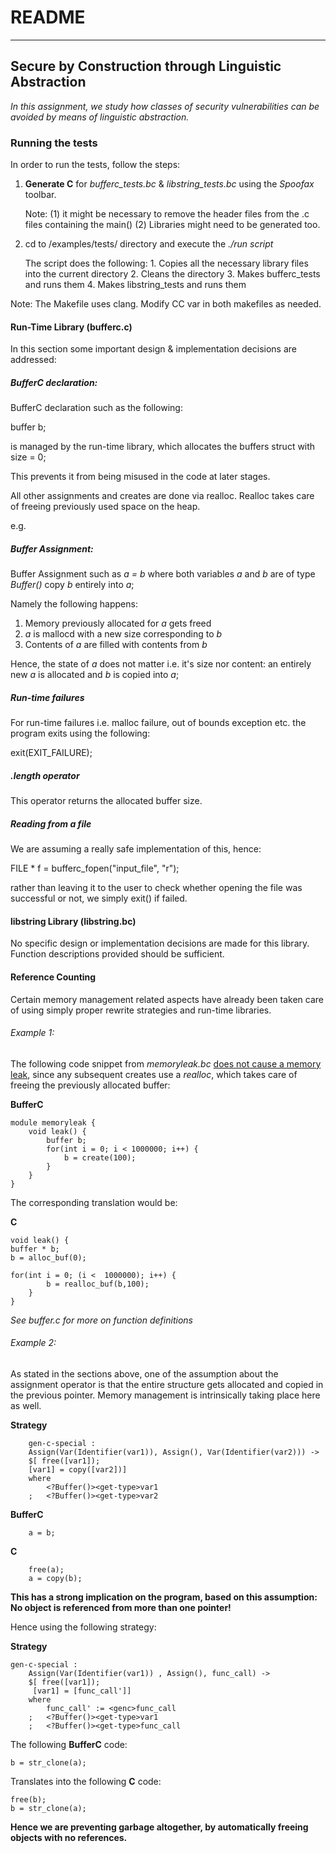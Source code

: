 # README
----
## Secure by Construction through Linguistic Abstraction
*In this assignment, we study how classes of security vulnerabilities can be avoided by means of linguistic abstraction.*


### Running the tests

In order to run the tests, follow the steps:

1. <b>Generate C</b>  for *bufferc_tests.bc* & *libstring_tests.bc* using the <i>Spoofax</i> toolbar. 

	Note: 	(1) it might be necessary to remove the header files from the .c files containing the main()
			(2) Libraries might need to be generated too.

2. cd to /examples/tests/ directory and execute the *./run script*
	
	The script does the following:
		1. Copies all the necessary library files into the current directory
		2. Cleans the directory
		3. Makes bufferc_tests and runs them
		4. Makes libstring_tests and runs them


Note:
	The Makefile uses clang. Modify CC var in both makefiles as needed.

#### Run-Time Library (bufferc.c)

In this section some important design & implementation decisions are addressed:

##### BufferC declaration:
BufferC declaration such as the following:

buffer b;

is managed by the run-time library, which allocates the buffers struct with size = 0;

This prevents it from being misused in the code at later stages.

All other assignments and creates are done via realloc. Realloc takes care of freeing previously used space on the heap.

e.g.

##### Buffer Assignment:

Buffer Assignment such as *a = b* where both variables *a* and *b* are of type *Buffer()* copy *b* entirely into *a*;

Namely the following happens:
1. Memory previously allocated for *a* gets freed
2. *a* is mallocd with a new size corresponding to *b*
3. Contents of *a* are filled with contents from *b*

Hence, the state of *a* does not matter i.e. it's size nor content: an entirely new *a* is allocated and *b* is copied into *a*;


##### Run-time failures

For run-time failures i.e. malloc failure, out of bounds exception etc. the program exits using the following:

exit(EXIT_FAILURE);

##### .length operator

This operator returns the allocated buffer size.

##### Reading from a file

We are assuming a really safe implementation of this, hence:

FILE * f = bufferc_fopen("input_file", "r");

rather than leaving it to the user to check whether opening the file was successful or not, we simply exit() if failed.


#### libstring Library (libstring.bc)

No specific design or implementation decisions are made for this library. Function descriptions provided should be sufficient. 


#### Reference Counting

Certain memory management related aspects have already been taken care of using simply proper rewrite strategies and run-time libraries.

###### Example 1:

The following code snippet from *memoryleak.bc* <u>does not cause a memory leak</u>, since any subsequent creates use a *realloc*, which takes care of freeing the previously allocated buffer:

<b>BufferC</b>

	module memoryleak {
		void leak() { 
			buffer b;
			for(int i = 0; i < 1000000; i++) {
				b = create(100);
			}
		}
	}

The corresponding translation would be:

<b>C</b>

	void leak() {
	buffer * b;
	b = alloc_buf(0);
	
	for(int i = 0; (i <  1000000); i++) {
			b = realloc_buf(b,100);
		}
	}
*See buffer.c for more on function definitions*

###### Example 2:

As stated in the sections above, one of the assumption about the assignment operator is that the entire structure gets allocated and copied in the previous pointer. Memory management is intrinsically taking place here as well.

<b>Strategy</b>

		gen-c-special :
		Assign(Var(Identifier(var1)), Assign(), Var(Identifier(var2))) -> 
		$[ free([var1]);
		[var1] = copy([var2])]
		where
			<?Buffer()><get-type>var1
		;	<?Buffer()><get-type>var2

<b>BufferC</b>

		a = b;

<b>C</b>

		free(a);
		a = copy(b);

<b>This has a strong implication on the program, based on this assumption: No object is referenced from more than one pointer!</b>


Hence using the following strategy:

<b>Strategy</b>

	gen-c-special :
	    Assign(Var(Identifier(var1)) , Assign(), func_call) ->
	    $[ free([var1]);
		 [var1] = [func_call']]
		where
			func_call' := <genc>func_call
		;	<?Buffer()><get-type>var1
		; 	<?Buffer()><get-type>func_call

The following <b>BufferC</b> code:

	b = str_clone(a);
	
Translates into the following <b>C</b> code:

	free(b);
	b = str_clone(a);
	
<b>Hence we are preventing garbage altogether, by automatically freeing objects with no references.</b>


		